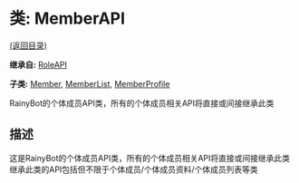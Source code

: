# 类: MemberAPI

[(返回目录)](./)

**继承自:** [RoleAPI](roleapi.md)

**子类:** [Member](member.md), [MemberList](memberlist.md), [MemberProfile](memberprofile.md)

RainyBot的个体成员API类，所有的个体成员相关API将直接或间接继承此类

## 描述

这是RainyBot的个体成员API类，所有的个体成员相关API将直接或间接继承此类\
继承此类的API包括但不限于个体成员/个体成员资料/个体成员列表等类
